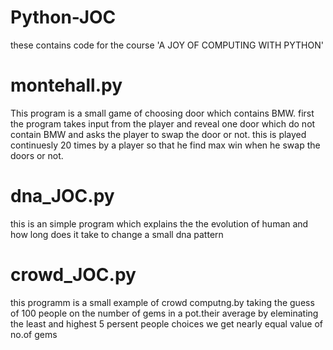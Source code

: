 # Python-JOC
these contains code for the course 'A JOY OF COMPUTING WITH PYTHON'

# montehall.py
This program is a small game of choosing door which contains BMW.
first the program takes input from the player and reveal one door which do not contain BMW and asks the player to swap the door or not.
this is played continuesly 20 times by a player so that he find max win when he swap the doors or not. 

# dna_JOC.py
this is an simple program which explains the the evolution of human and how long does it take to change a small dna pattern

# crowd_JOC.py
this programm is a small example of crowd computng.by taking the guess of 100 people on  the number of gems in a pot.their average by eleminating the least and highest 5 persent people choices we get nearly equal value of no.of gems
